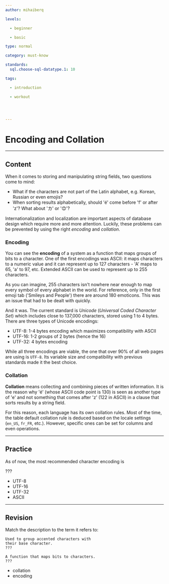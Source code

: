 ```yaml
---
author: mihaiberq

levels:

  - beginner

  - basic

type: normal

category: must-know

standards:
  sql.choose-sql-datatype.1: 10

tags:

  - introduction

  - workout




---
```


# Encoding and Collation

---
## Content

When it comes to storing and manipulating string fields, two questions come to mind:
- What if the characters are not part of the Latin alphabet, e.g. Korean, Russian or even emojis?
- When sorting results alphabetically, should 'é' come before 'f' or after 'z'? What about 'カ' or '😊'?

Internationalization and localization are important aspects of database design which require more and more attention. Luckily, these problems can be prevented by using the right *encoding* and *collation*.

### Encoding

You can see the **encoding** of a system as a function that maps groups of bits to a character. One of the first encodings was ASCII: it maps characters to a numeric value and it can represent up to 127 characters - 'A' maps to 65, 'a' to 97, etc. Extended ASCII can be used to represent up to 255 characters.

As you can imagine, 255 characters isn't nowhere near enough to map every symbol of every alphabet in the world. For reference, only in the first emoji tab ('Smileys and People') there are around 180 emoticons. This was an issue that had to be dealt with quickly.

And it was. The current standard is *Unicode* (*Universal Coded Character Set*) which includes close to 137,000 characters, stored using 1 to 4 bytes. There are three types of Unicode encodings:
- UTF-8: 1-4 bytes encoding which maximizes compatibility with ASCII
- UTF-16: 1-2 groups of 2 bytes (hence the 16)
- UTF-32: 4 bytes encoding

While all three encodings are viable, the one that over 90% of all web pages are using is `UTF-8`. Its variable size and compatibility with previous standards made it the best choice.

### Collation

**Collation** means collecting and combining pieces of written information. It is the reason why 'é' (whose ASCII code point is 130) is seen as another type of 'e' and not something that comes after 'z' (122 in ASCII) in a clause that sorts results by a string field.

For this reason, each language has its own collation rules. Most of the time, the table default collation rule is deduced based on the locale settings (`en_US`, `fr_FR`, etc.). However, specific ones can be set for columns and even operations.

---
## Practice

As of now, the most recommended character encoding is

???


* UTF-8
* UTF-16
* UTF-32
* ASCII

---
## Revision

Match the description to the term it refers to:
```
Used to group accented characters with
their base character.
???

A function that maps bits to characters.
???
```


* collation
* encoding

